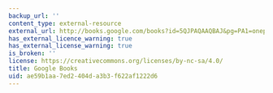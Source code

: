 ```yaml
---
backup_url: ''
content_type: external-resource
external_url: http://books.google.com/books?id=5QJPAQAAQBAJ&pg=PA1=onepage
has_external_licence_warning: true
has_external_license_warning: true
is_broken: ''
license: https://creativecommons.org/licenses/by-nc-sa/4.0/
title: Google Books
uid: ae59b1aa-7ed2-404d-a3b3-f622af1222d6
---
```

